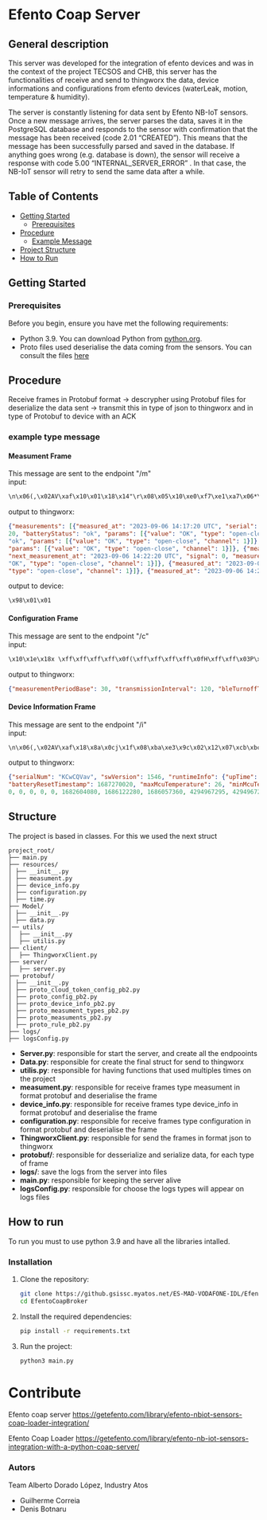 # Efento Coap Server
## General description
This server was developed for the integration of efento devices and was in the context of the project TECSOS and CHB, this server has the functionalities of receive and send to thingworx the data, device informations and configurations from efento devices (waterLeak, motion, temperature & humidity).

The server is constantly listening for data sent by Efento NB-IoT sensors. Once a new message arrives, the server parses the data, saves it in the PostgreSQL database and responds to the sensor with confirmation that the message has been received (code  2.01 “CREATED”). This means that the message has been successfully parsed and saved in the database. If anything goes wrong (e.g. database is down), the sensor will receive a response with code 5.00 “INTERNAL_SERVER_ERROR” . In that case, the NB-IoT sensor will retry to send the same data after a while.

## Table of Contents


- [Getting Started](#getting-started)
  - [Prerequisites](#prerequisites)
- [Procedure](#procedure)
  - [Example Message](#example-message)
- [Project Structure](#project-structure)
- [How to Run](#how-to-run)



## Getting Started

 

### Prerequisites

 

Before you begin, ensure you have met the following requirements:

 

- Python 3.9. You can download Python from [python.org](https://www.python.org/downloads/).
- Proto files used deserialise the data coming from the sensors. You can consult the files [here](https://github.com/efento/Proto-files)

 
## Procedure
Receive frames in Protobuf format  -> descrypher using Protobuf files for deserialize the data sent -> transmit this in type of json to thingworx and in type of Protobuf to device with an ACK 
### example type message
#### Measument Frame
This message are sent to the endpoint "/m"   
input: 
```txt
\n\x06(,\x02AV\xaf\x10\x01\x18\x14"\r\x08\x05\x10\xe0\xf7\xe1\xa7\x06*\x03\x01\xc1\x07(\xac\xff\xe1\xa7\x060\x148\x0c@\x01Hw\x82\x01\x00
```

output to thingworx:
```json
{"measurements": [{"measured_at": "2023-09-06 14:17:20 UTC", "serial": "282C024156AF", "next_measurement_at": "2023-09-06 14:17:40 UTC", "signal": 0, "measurement_interval": 20, "batteryStatus": "ok", "params": [{"value": "OK", "type": "open-close", "channel": 1}]}, {"measured_at": "2023-09-06 14:17:40 UTC", "serial": "282C024156AF", "next_measurement_at": "2023-09-06 14:18:00 UTC", "signal": 0, "measurement_interval": 
20, "batteryStatus": "ok", "params": [{"value": "OK", "type": "open-close", "channel": 1}]}, {"measured_at": "2023-09-06 14:18:00 UTC", "serial": "282C024156AF", "next_measurement_at": "2023-09-06 14:18:20 UTC", "signal": 0, "measurement_interval": 20, "batteryStatus": "ok", "params": [{"value": "OK", "type": "open-close", "channel": 1}]}, {"measured_at": "2023-09-06 14:18:20 UTC", "serial": "282C024156AF", "next_measurement_at": "2023-09-06 14:18:40 UTC", "signal": 0, "measurement_interval": 20, "batteryStatus": "ok", "params": [{"value": "OK", "type": "open-close", "channel": 1}]}, {"measured_at": "2023-09-06 14:18:40 UTC", "serial": "282C024156AF", "next_measurement_at": "2023-09-06 14:19:00 UTC", "signal": 0, "measurement_interval": 20, "batteryStatus": "ok", "params": [{"value": "OK", "type": "open-close", "channel": 1}]}, {"measured_at": "2023-09-06 14:19:00 UTC", "serial": "282C024156AF", "next_measurement_at": "2023-09-06 14:19:20 UTC", "signal": 0, "measurement_interval": 20, "batteryStatus": "ok", "params": [{"value": "OK", "type": "open-close", "channel": 1}]}, {"measured_at": "2023-09-06 14:19:20 UTC", "serial": "282C024156AF", "next_measurement_at": "2023-09-06 14:19:40 UTC", "signal": 0, "measurement_interval": 20, "batteryStatus": "ok", "params": [{"value": "OK", "type": "open-close", "channel": 1}]}, {"measured_at": "2023-09-06 14:19:40 UTC", "serial": "282C024156AF", "next_measurement_at": "2023-09-06 14:20:00 UTC", "signal": 0, "measurement_interval": 20, "batteryStatus": "ok", "params": [{"value": "OK", "type": "open-close", "channel": 1}]}, {"measured_at": "2023-09-06 14:20:00 UTC", "serial": "282C024156AF", "next_measurement_at": "2023-09-06 14:20:20 UTC", "signal": 0, "measurement_interval": 20, "batteryStatus": 
"ok", "params": [{"value": "OK", "type": "open-close", "channel": 1}]}, {"measured_at": "2023-09-06 14:20:20 UTC", "serial": "282C024156AF", "next_measurement_at": "2023-09-06 14:20:40 UTC", "signal": 0, "measurement_interval": 20, "batteryStatus": "ok", "params": [{"value": "OK", "type": "open-close", "channel": 1}]}, {"measured_at": "2023-09-06 14:20:40 UTC", "serial": "282C024156AF", "next_measurement_at": "2023-09-06 14:21:00 UTC", "signal": 0, "measurement_interval": 20, "batteryStatus": "ok", 
"params": [{"value": "OK", "type": "open-close", "channel": 1}]}, {"measured_at": "2023-09-06 14:21:00 UTC", "serial": "282C024156AF", "next_measurement_at": "2023-09-06 14:21:20 UTC", "signal": 0, "measurement_interval": 20, "batteryStatus": "ok", "params": [{"value": "OK", "type": "open-close", "channel": 1}]}, {"measured_at": "2023-09-06 14:21:20 UTC", "serial": "282C024156AF", "next_measurement_at": "2023-09-06 14:21:40 UTC", "signal": 0, "measurement_interval": 20, "batteryStatus": "ok", "params": [{"value": "OK", "type": "open-close", "channel": 1}]}, {"measured_at": "2023-09-06 14:21:40 UTC", "serial": "282C024156AF", "next_measurement_at": "2023-09-06 14:22:00 UTC", "signal": 0, "measurement_interval": 20, "batteryStatus": "ok", "params": [{"value": "OK", "type": "open-close", "channel": 1}]}, {"measured_at": "2023-09-06 14:22:00 UTC", "serial": "282C024156AF", 
"next_measurement_at": "2023-09-06 14:22:20 UTC", "signal": 0, "measurement_interval": 20, "batteryStatus": "ok", "params": [{"value": "OK", "type": "open-close", "channel": 1}]}, {"measured_at": "2023-09-06 14:22:20 UTC", "serial": "282C024156AF", "next_measurement_at": "2023-09-06 14:22:40 UTC", "signal": 0, "measurement_interval": 20, "batteryStatus": "ok", "params": [{"value": "OK", "type": "open-close", "channel": 1}]}, {"measured_at": "2023-09-06 14:22:40 UTC", "serial": "282C024156AF", "next_measurement_at": "2023-09-06 14:23:00 UTC", "signal": 0, "measurement_interval": 20, "batteryStatus": "ok", "params": [{"value": "OK", "type": "open-close", "channel": 1}]}, {"measured_at": "2023-09-06 14:23:00 UTC", "serial": "282C024156AF", "next_measurement_at": "2023-09-06 14:23:20 UTC", "signal": 0, "measurement_interval": 20, "batteryStatus": "ok", "params": [{"value": 
"OK", "type": "open-close", "channel": 1}]}, {"measured_at": "2023-09-06 14:23:20 UTC", "serial": "282C024156AF", "next_measurement_at": "2023-09-06 14:23:40 UTC", "signal": 0, "measurement_interval": 20, "batteryStatus": "ok", "params": [{"value": "OK", "type": "open-close", "channel": 1}]}, {"measured_at": "2023-09-06 14:23:40 UTC", "serial": "282C024156AF", "next_measurement_at": "2023-09-06 14:24:00 UTC", "signal": 0, "measurement_interval": 20, "batteryStatus": "ok", "params": [{"value": "OK", 
"type": "open-close", "channel": 1}]}, {"measured_at": "2023-09-06 14:24:00 UTC", "serial": "282C024156AF", "next_measurement_at": "2023-09-06 14:24:20 UTC", "signal": 0, "measurement_interval": 20, "batteryStatus": "ok", "params": [{"value": "OK", "type": "open-close", "channel": 1}]}, {"measured_at": "2023-09-06 14:24:20 UTC", "serial": "282C024156AF", "next_measurement_at": "2023-09-06 14:24:40 UTC", "signal": 0, "measurement_interval": 20, "batteryStatus": "ok", "params": [{"value": "OK", "type": "open-close", "channel": 1}]}, {"measured_at": "2023-09-06 14:24:40 UTC", "serial": "282C024156AF", "next_measurement_at": "2023-09-06 14:25:00 UTC", "signal": 0, "measurement_interval": 20, "batteryStatus": "ok", "params": [{"value": "OK", "type": "open-close", "channel": 1}]}, {"measured_at": "2023-09-06 14:25:00 UTC", "serial": "282C024156AF", "next_measurement_at": "2023-09-06 14:25:20 UTC", "signal": 0, "measurement_interval": 20, "batteryStatus": "ok", "params": [{"value": "OK", "type": "open-close", "channel": 1}]}, {"measured_at": "2023-09-06 14:25:20 UTC", "serial": "282C024156AF", "next_measurement_at": "2023-09-06 14:25:40 UTC", "signal": 0, "measurement_interval": 20, "batteryStatus": "ok", "params": [{"value": "OK", "type": "open-close", "channel": 1}]}]}
```

output to device:
```
\x98\x01\x01
```

#### Configuration Frame
This message are sent to the endpoint "/c"   
input: 
```txt
\x10\x1e\x18x \xff\xff\xff\xff\x0f(\xff\xff\xff\xff\x0fH\xff\xff\x03P\xff\xff\x03Z\x0e35.216.198.132`\xc8\x1fj\r18.184.24.239p\xd0\x86\x03x\xb0,\x82\x01\x01\x7f\x88\x01\xc0\x84=\xa2\x01\x03\x82\xa2\x01\xa8\x01\xcc\x01\xb8\x01\xff\x01\xc2\x01$00000000-0000-0000-0000-000000000000\xca\x01\x06(,\x02@\xfd4\xd0\x01\x01\xda\x01\x06\x01\x02\x00\x00\x00\x00\xe2\x01\x02\x10\x01\xe2\x01\x02\x10\x01\xe2\x01\x02\x10\x01\xe2\x01\x02\x10\x01\xe2\x01\x02\x10\x01\xe2\x01\x02\x10\x01\xe2\x01\x02\x10\x01\xe2\x01\x02\x10\x01\xe2\x01\x02\x10\x01\xe2\x01\x02\x10\x01\xe2\x01\x02\x10\x01\xe2\x01\x02\x10\x01\xe8\x01\xff\xff\xff\xff\x0f\xf8\x01\xff\xff\x03\x82\x02\x01m\x8a\x02\x01c\x92\x02\x01i\x9a\x02\x01t\xa0\x02\x01\xb0\x02\xf5\xee\xdd\xa3\x06\xb8\x02\xd0\xc2\xf6\xa3\x06\xc0\x02\xe8\xfb\x03\xc8\x02\xe8\xfb\x03\xd2\x02\x08\xff\x01\xff\x01\xff\x01\xff\x01\xd8\x02\x82\xde4\xe0\x02\x02\xf2\x02\x12\x08\x02\x01\x01\x02\x02\x0b\x01\x0b\xff\xff\x03\xff\xff\x03\xff\xff\x03\xfa\x02\x02\x18\x01\xfa\x02\x02\x18\x01\xfa\x02\x02\x18\x01\xfa\x02\x02\x18\x01\xfa\x02\x02\x18\x01\xfa\x02\x02\x18\x01
```

output to thingworx:
```json
{"measurementPeriodBase": 30, "transmissionInterval": 120, "bleTurnoffTime": 4294967295, "ackInterval": 4294967295, "transferLimit": 65535, "transferLimitTimer": 65535, "dataServerIp": "35.216.198.132", "dataServerPort": 4040, "updateServerIp": "18.184.24.239", "updateServerPortUdp": 50000, "updateServerPortCoap": 5680, "apn": "\u007f", "plmnSelection": 1000000, "errors": [20738], "hash": 204, "cloudTokenConfig": 255, "cloudToken": "00000000-0000-0000-0000-000000000000", "serialNumber": "282C0240FD34", "measurementPeriodFactor": 1, "channelTypes": ["MEASUREMENT_TYPE_TEMPERATURE", "MEASUREMENT_TYPE_HUMIDITY", "MEASUREMENT_TYPE_NO_SENSOR", "MEASUREMENT_TYPE_NO_SENSOR", "MEASUREMENT_TYPE_NO_SENSOR", "MEASUREMENT_TYPE_NO_SENSOR"], "rules": [{"condition": "CONDITION_DISABLED"}, {"condition": "CONDITION_DISABLED"}, {"condition": "CONDITION_DISABLED"}, {"condition": "CONDITION_DISABLED"}, {"condition": "CONDITION_DISABLED"}, {"condition": "CONDITION_DISABLED"}, {"condition": "CONDITION_DISABLED"}, {"condition": "CONDITION_DISABLED"}, {"condition": "CONDITION_DISABLED"}, {"condition": "CONDITION_DISABLED"}, {"condition": "CONDITION_DISABLED"}, {"condition": "CONDITION_DISABLED"}], "supervisionPeriod": 4294967295, "modemBandsMask": 65535, "dataEndpoint": "m", "configurationEndpoint": "c", "deviceInfoEndpoint": "i", "timeEndpoint": "t", "bleTxPowerLevel": 1, "errorTimestamp": 1685550965, "hashTimestamp": 1685954896, "cloudTokenCoapOption": 65000, "payloadSignatureCoapOption": 65000, "dnsServerIp": [255, 255, 255, 255], "dnsTtlConfig": 864002, "payloadSplitInfo": 1, "cellularConfigParams": [8, 2, 1, 1, 2, 2, 11, 1, 11, 65535, 65535, 65535], "calendars": [{"type": "CALENDAR_TYPE_DISABLED"}, {"type": "CALENDAR_TYPE_DISABLED"}, {"type": "CALENDAR_TYPE_DISABLED"}, {"type": "CALENDAR_TYPE_DISABLED"}, {"type": "CALENDAR_TYPE_DISABLED"}, {"type": "CALENDAR_TYPE_DISABLED"}]}
```
#### Device Information Frame
This message are sent to the endpoint "/i"   
input: 
```txt
\n\x06(,\x02AV\xaf\x18\x8a\x0cj\x1f\x08\xba\xe3\x9c\x02\x12\x07\xcb\xbc\x01\x00\xcb\xbc\x01\x18* \xf7\x1b(*0\x84\xe5\xc6\xa4\x0684@\x18r6\x08\x01\x122\xdca\x04\xa6\x05\xaa\x98\xd9D\xc9\x01\x0f\xbb\x01\x0c(\xbe\x0c\x00\xcc\x03\x04\x01\x01\x01\x00\x00\x00\x00\x00\xf6\x06\xbc\x02\x0e\n\x00\x00\x02\x00\x02\x00\xe0\xa1(\xd6\xae\x01\x84\x01z\x07040df20\x82\x01\x00\x8a\x018\x00\x8c\xdf\x80\xa4\x06\x90\xbf\x03\x8e \x00\x00n\x00\x00\x85\x04\x00\x00\x00\x00\x00\xb0\x80\xaa\xa2\x06\xa8\xde\x80\xa4\x06\x90\xe3\xfc\xa3\x06\xff\xff\xff\xff\x0f\xff\xff\xff\xff\x0f\xff\xff\xff\xff\x0f\x8c\x9f\x02\x92\x01\x08\x08\x93\xd8\xc4\xa4\x06\x10\x06
```

output to thingworx:
```json
{"serialNum": "KCwCQVav", "swVersion": 1546, "runtimeInfo": {"upTime": 4665786, "messageCounters": [24139, 0, 24139], "mcuTemperature": 21, "minBatteryVoltage": 3575, "minBatteryMcuTemperature": 21, 
"batteryResetTimestamp": 1687270020, "maxMcuTemperature": 26, "minMcuTemperature": 12}, "modem": {"type": "MODEM_TYPE_BC66", "parameters": [6254, 2, 339, 72033813, -101, -8, -94, 6, 20, 799, 0, 230, 2, -1, -1, -1, 0, 0, 0, 0, 0, 443, 158, 7, 5, 0, 0, 1, 0, 1, 0, 329840, 11179, 66]}, "commitId": "040df20", "memoryStatistics": [0, 1686122380, 57232, 4110, 0, 0, 110, 0, 0, 517, 
0, 0, 0, 0, 0, 1682604080, 1686122280, 1686057360, 4294967295, 4294967295, 4294967295, 36748], "lastUpdateInfo": {"timestamp": 1687235603, "status": 6}}
```

## Structure

The project is based in classes. For this we used the next struct
```
project_root/ 
├── main.py 
├── resources/ 
│ ├── __init__.py 
│ ├── measument.py 
│ ├── device_info.py 
│ ├── configuration.py 
│ ├── time.py 
├── Model/ 
│ ├── __init__.py 
│ ├── data.py 
│── utils/ 
│  ├── __init__.py 
│  ├── utilis.py 
├── client/
│  ├── ThingworxClient.py 
├── server/
│  ├── server.py 
├── protobuf/ 
│ ├── __init__.py 
│ ├── proto_cloud_token_config_pb2.py 
│ ├── proto_config_pb2.py 
│ ├── proto_device_info_pb2.py 
│ ├── proto_measument_types_pb2.py 
│ ├── proto_measuments_pb2.py 
│ ├── proto_rule_pb2.py
├── logs/
├── logsConfig.py
```
- __Server.py__: responsible for start the server, and create all the endpooints
- __Data.py__: responsible for create the final struct for send to thingworx
- __utilis.py__: responsible for having functions that used multiples times on the project 
- __measument.py__: responsible for receive frames type measument in format protobuf and deserialise the frame
- __device_info.py__: responsible for receive frames type device_info in format protobuf and deserialise the frame
- __configuration.py__: responsible for receive frames type configuration in format protobuf and deserialise the frame
- __ThingworxClient.py__: responsible for send the frames in format json to thingworx
- __protobuf/__: responsible for desserialize and serialize data, for each type of frame
- __logs/__: save the logs from the server into files
- __main.py__: responsible for keeping the server alive
- __logsConfig.py__: responsible for choose the logs types will appear on logs files

## How to run
To run you must to use python 3.9 and have all the libraries intalled.

### Installation

 

1. Clone the repository:

 

   ```bash
   git clone https://github.gsissc.myatos.net/ES-MAD-VODAFONE-IDL/EfentoCoapBroker.git
   cd EfentoCoapBroker
2. Install the required dependencies:
	```bash
	pip install -r requirements.txt  
3. Run the project:
	```bash
	python3 main.py


# Contribute
Efento coap server
https://getefento.com/library/efento-nbiot-sensors-coap-loader-integration/

Efento Coap Loader
https://getefento.com/library/efento-nb-iot-sensors-integration-with-a-python-coap-server/

### Autors
Team Alberto Dorado López, Industry Atos
- Guilherme Correia
- Denis Botnaru


